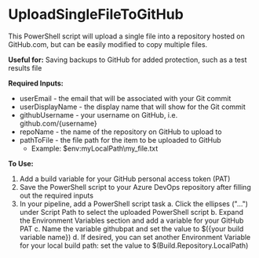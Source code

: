 # UploadSingleFileToGitHub

This PowerShell script will upload a single file into a repository hosted on GitHub.com, but can be easily modified to copy multiple files.

**Useful for:**
Saving backups to GitHub for added protection, such as a test results file

**Required Inputs:**
- userEmail - the email that will be associated with your Git commit
- userDisplayName - the display name that will show for the Git commit
- githubUsername - your username on GitHub, i.e. github.com/{username}
- repoName - the name of the repository on GitHub to upload to
- pathToFile - the file path for the item to be uploaded to GitHub
	- Example: $env:myLocalPath\my_file.txt

**To Use:**
1. Add a build variable for your GitHub personal access token (PAT)
2. Save the PowerShell script to your Azure DevOps repository after filling out the required inputs
3. In your pipeline, add a PowerShell script task
	a. Click the ellipses ("...") under Script Path to select the uploaded PowerShell script
	b. Expand the Environment Variables section and add a variable for your GitHub PAT
	c. Name the variable githubpat and set the value to $({your build variable name})
	d. If desired, you can set another Environment Variable for your local build path: set the value to $(Build.Repository.LocalPath)
